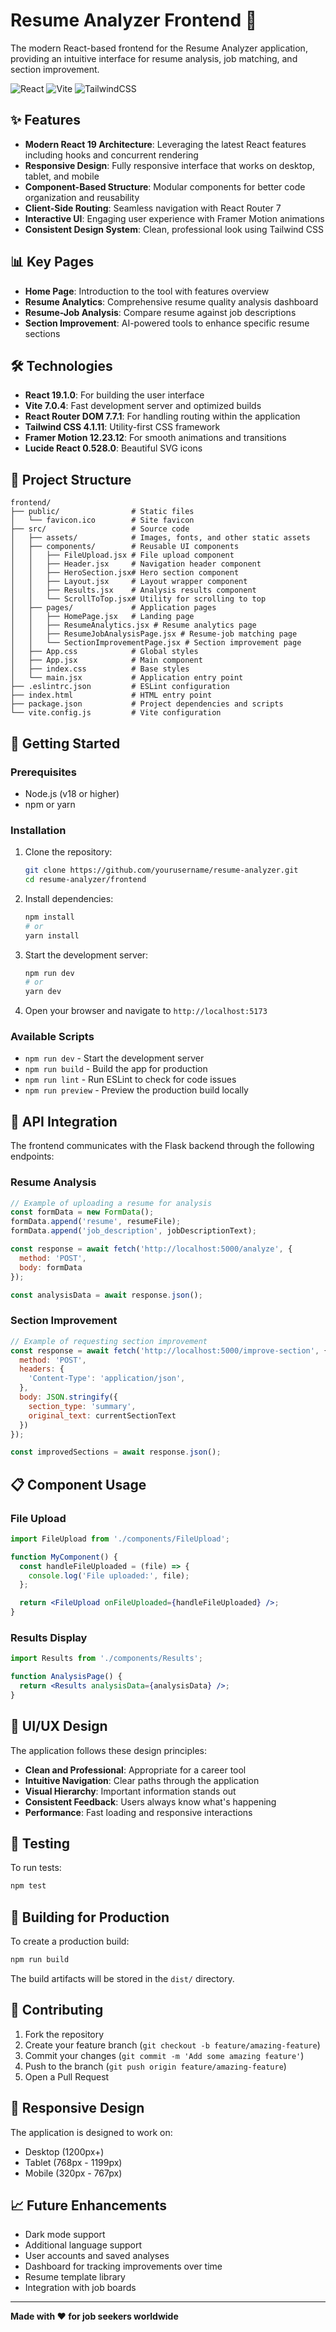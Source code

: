 # Resume Analyzer Frontend 🚀

The modern React-based frontend for the Resume Analyzer application, providing an intuitive interface for resume analysis, job matching, and section improvement.

![React](https://img.shields.io/badge/React-19.1.0-blue)
![Vite](https://img.shields.io/badge/Vite-7.0.4-purple)
![TailwindCSS](https://img.shields.io/badge/TailwindCSS-4.1.11-teal)

## ✨ Features

- **Modern React 19 Architecture**: Leveraging the latest React features including hooks and concurrent rendering
- **Responsive Design**: Fully responsive interface that works on desktop, tablet, and mobile
- **Component-Based Structure**: Modular components for better code organization and reusability
- **Client-Side Routing**: Seamless navigation with React Router 7
- **Interactive UI**: Engaging user experience with Framer Motion animations
- **Consistent Design System**: Clean, professional look using Tailwind CSS

## 📊 Key Pages

- **Home Page**: Introduction to the tool with features overview
- **Resume Analytics**: Comprehensive resume quality analysis dashboard
- **Resume-Job Analysis**: Compare resume against job descriptions
- **Section Improvement**: AI-powered tools to enhance specific resume sections

## 🛠️ Technologies

- **React 19.1.0**: For building the user interface
- **Vite 7.0.4**: Fast development server and optimized builds
- **React Router DOM 7.7.1**: For handling routing within the application
- **Tailwind CSS 4.1.11**: Utility-first CSS framework
- **Framer Motion 12.23.12**: For smooth animations and transitions
- **Lucide React 0.528.0**: Beautiful SVG icons

## 📁 Project Structure

```
frontend/
├── public/                # Static files
│   └── favicon.ico        # Site favicon
├── src/                   # Source code
│   ├── assets/            # Images, fonts, and other static assets
│   ├── components/        # Reusable UI components
│   │   ├── FileUpload.jsx # File upload component
│   │   ├── Header.jsx     # Navigation header component
│   │   ├── HeroSection.jsx# Hero section component
│   │   ├── Layout.jsx     # Layout wrapper component
│   │   ├── Results.jsx    # Analysis results component
│   │   └── ScrollToTop.jsx# Utility for scrolling to top
│   ├── pages/             # Application pages
│   │   ├── HomePage.jsx   # Landing page
│   │   ├── ResumeAnalytics.jsx # Resume analytics page
│   │   ├── ResumeJobAnalysisPage.jsx # Resume-job matching page
│   │   └── SectionImprovementPage.jsx # Section improvement page
│   ├── App.css            # Global styles
│   ├── App.jsx            # Main component
│   ├── index.css          # Base styles
│   └── main.jsx           # Application entry point
├── .eslintrc.json         # ESLint configuration
├── index.html             # HTML entry point
├── package.json           # Project dependencies and scripts
└── vite.config.js         # Vite configuration
```

## 🚀 Getting Started

### Prerequisites

- Node.js (v18 or higher)
- npm or yarn

### Installation

1. Clone the repository:
   ```bash
   git clone https://github.com/yourusername/resume-analyzer.git
   cd resume-analyzer/frontend
   ```

2. Install dependencies:
   ```bash
   npm install
   # or
   yarn install
   ```

3. Start the development server:
   ```bash
   npm run dev
   # or
   yarn dev
   ```

4. Open your browser and navigate to `http://localhost:5173`

### Available Scripts

- `npm run dev` - Start the development server
- `npm run build` - Build the app for production
- `npm run lint` - Run ESLint to check for code issues
- `npm run preview` - Preview the production build locally

## 🔗 API Integration

The frontend communicates with the Flask backend through the following endpoints:

### Resume Analysis
```javascript
// Example of uploading a resume for analysis
const formData = new FormData();
formData.append('resume', resumeFile);
formData.append('job_description', jobDescriptionText);

const response = await fetch('http://localhost:5000/analyze', {
  method: 'POST',
  body: formData
});

const analysisData = await response.json();
```

### Section Improvement
```javascript
// Example of requesting section improvement
const response = await fetch('http://localhost:5000/improve-section', {
  method: 'POST',
  headers: {
    'Content-Type': 'application/json',
  },
  body: JSON.stringify({
    section_type: 'summary',
    original_text: currentSectionText
  })
});

const improvedSections = await response.json();
```

## 📋 Component Usage

### File Upload
```jsx
import FileUpload from './components/FileUpload';

function MyComponent() {
  const handleFileUploaded = (file) => {
    console.log('File uploaded:', file);
  };

  return <FileUpload onFileUploaded={handleFileUploaded} />;
}
```

### Results Display
```jsx
import Results from './components/Results';

function AnalysisPage() {
  return <Results analysisData={analysisData} />;
}
```

## 🎨 UI/UX Design

The application follows these design principles:

- **Clean and Professional**: Appropriate for a career tool
- **Intuitive Navigation**: Clear paths through the application
- **Visual Hierarchy**: Important information stands out
- **Consistent Feedback**: Users always know what's happening
- **Performance**: Fast loading and responsive interactions

## 🧪 Testing

To run tests:

```bash
npm test
```

## 🔧 Building for Production

To create a production build:

```bash
npm run build
```

The build artifacts will be stored in the `dist/` directory.

## 🤝 Contributing

1. Fork the repository
2. Create your feature branch (`git checkout -b feature/amazing-feature`)
3. Commit your changes (`git commit -m 'Add some amazing feature'`)
4. Push to the branch (`git push origin feature/amazing-feature`)
5. Open a Pull Request

## 📱 Responsive Design

The application is designed to work on:
- Desktop (1200px+)
- Tablet (768px - 1199px)
- Mobile (320px - 767px)

## 📈 Future Enhancements

- Dark mode support
- Additional language support
- User accounts and saved analyses
- Dashboard for tracking improvements over time
- Resume template library
- Integration with job boards

---

**Made with ❤️ for job seekers worldwide**
